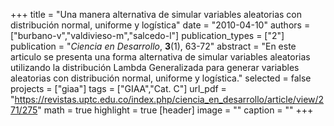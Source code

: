 +++
title = "Una manera alternativa de simular variables aleatorias con distribución normal, uniforme y logística"
date = "2010-04-10"
authors = ["burbano-v","valdivieso-m","salcedo-l"]
publication_types = ["2"]
publication = "*Ciencia en Desarrollo*, **3**(1), 63-72"
abstract = "En  este articulo se  presenta una  forma  alternativa de simular variables aleatorias  utilizando  la distribución  Lambda Generalizada para  generar variables aleatorias con distribución normal, uniforme y logística."
selected = false
projects = ["giaa"]
tags = ["GIAA","Cat. C"]
url_pdf = "https://revistas.uptc.edu.co/index.php/ciencia_en_desarrollo/article/view/271/275"
math = true
highlight = true
[header]
image = ""
caption = ""
+++
